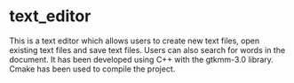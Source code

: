 # text_editor

This is a text editor which allows users to create new text files, open existing text files and save text files. Users can also search for words 
in the document. It has been developed using C++ with the gtkmm-3.0 library. Cmake has been used to compile the project.
